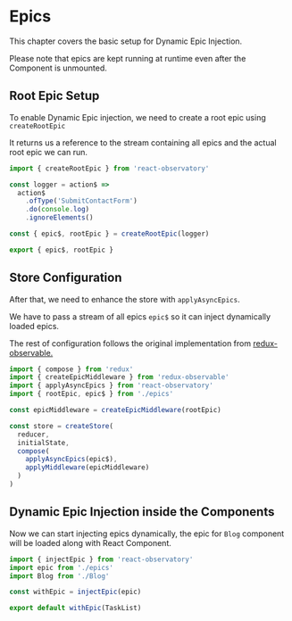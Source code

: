 # Epics

This chapter covers the basic setup for Dynamic Epic Injection.

Please note that epics are kept running at runtime even after the Component is unmounted.

## Root Epic Setup

To enable Dynamic Epic injection, we need to create a root epic using `createRootEpic`

It returns us a reference to the stream containing all epics and the actual root epic we can run.

```js
import { createRootEpic } from 'react-observatory'

const logger = action$ =>
  action$
    .ofType('SubmitContactForm')
    .do(console.log)
    .ignoreElements()

const { epic$, rootEpic } = createRootEpic(logger)

export { epic$, rootEpic }
```

## Store Configuration

After that, we need to enhance the store with `applyAsyncEpics`.

We have to pass a stream of all epics `epic$` so it can inject dynamically loaded epics.

The rest of configuration follows the original implementation from [redux-observable.](https://redux-observable.js.org/docs/basics/SettingUpTheMiddleware.html#reduxconfigurestorejs)

```js
import { compose } from 'redux'
import { createEpicMiddleware } from 'redux-observable'
import { applyAsyncEpics } from 'react-observatory'
import { rootEpic, epic$ } from './epics'

const epicMiddleware = createEpicMiddleware(rootEpic)

const store = createStore(
  reducer,
  initialState,
  compose(
    applyAsyncEpics(epic$),
    applyMiddleware(epicMiddleware)
  )
)
```

## Dynamic Epic Injection inside the Components

Now we can start injecting epics dynamically, the epic for `Blog` component will be loaded along with React Component.

```js
import { injectEpic } from 'react-observatory'
import epic from './epics'
import Blog from './Blog'

const withEpic = injectEpic(epic)

export default withEpic(TaskList)
```
